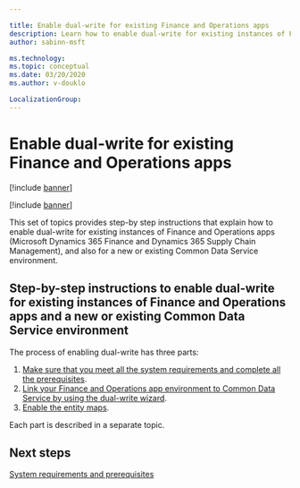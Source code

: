 ```yaml
---

title: Enable dual-write for existing Finance and Operations apps
description: Learn how to enable dual-write for existing instances of Finance and Operations apps, and also for a new or existing Common Data Service environment.
author: sabinn-msft

ms.technology: 
ms.topic: conceptual
ms.date: 03/20/2020
ms.author: v-douklo

LocalizationGroup: 
---
```


# Enable dual-write for existing Finance and Operations apps

[!include [banner](../../includes/banner.md)]

[!include [banner](../../includes/preview-banner.md)]

This set of topics provides step-by step instructions that explain how to enable dual-write for existing instances of Finance and Operations apps (Microsoft Dynamics 365 Finance and Dynamics 365 Supply Chain Management), and also for a new or existing Common Data Service environment.

## Step-by-step instructions to enable dual-write for existing instances of Finance and Operations apps and a new or existing Common Data Service environment

The process of enabling dual-write has three parts:

1. [Make sure that you meet all the system requirements and complete all the prerequisites](requirements-and-prerequisites.md).
2. [Link your Finance and Operations app environment to Common Data Service by using the dual-write wizard](link-your-environment.md).
3. [Enable the entity maps](enable-entity-map.md).

Each part is described in a separate topic.

## Next steps

[System requirements and prerequisites](requirements-and-prerequisites.md)
